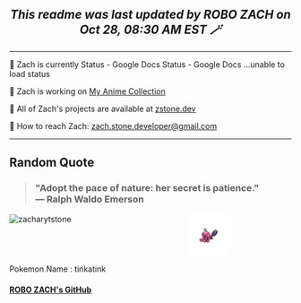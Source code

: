 <h2 align="center" style="font-style: italic; font-weight: bold;">This readme was last updated by ROBO ZACH on Oct 28, 08:30 AM EST 🪄 </h2></a>

---

🤖 Zach is currently Status - Google Docs Status - Google Docs ...unable to load status

🤖 Zach is working on [My Anime Collection](https://github.com/ZacharyTStone/My-Anime-Collection)

🤖 All of Zach's projects are available at [zstone.dev](https://www.zstone.dev/)

🤖 How to reach Zach: [zach.stone.developer@gmail.com](mailto:zach.stone.developer@gmail.com)

---

<!-- Add a Quotes section -->

## Random Quote

<h3>
<blockquote>
  "Adopt the pace of nature: her secret is patience."
<br>— Ralph Waldo Emerson
</blockquote>
</h3>

<div style="display: flex; flex-wrap: no-wrap; width: 100%; gap: 16px">
        <img width="60%" src="https://github-readme-streak-stats.herokuapp.com/?user=zacharytstone" alt="zacharytstone" />
    <img width="15%" class='poke-img' src='https://raw.githubusercontent.com/PokeAPI/sprites/master/sprites/pokemon/957.png' alt='tinkatink'/>
</div>

<span class="poke-name"> Pokemon Name : tinkatink</span>

#### [ROBO ZACH's GitHub](https://github.com/ROBO-ZACH)
